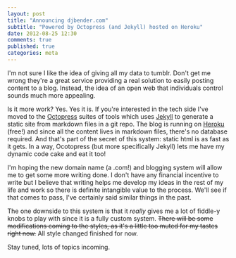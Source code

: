 ```yaml
---
layout: post
title: "Announcing djbender.com"
subtitle: "Powered by Octopress (and Jekyll) hosted on Heroku"
date: 2012-08-25 12:30
comments: true
published: true
categories: meta
---
```


I'm not sure I like the idea of giving all my data to tumblr. Don't get
me wrong they're a great service providing a real solution to easily
posting content to a blog. Instead, the idea of an open web that
individuals control sounds much more appealing.

Is it more work? Yes. Yes it is. If you're interested in the tech side
I've moved to the [Octopress][1] suites of tools which uses [Jekyll][2]
to generate a static site from markdown files in a git repo. The blog is
running on [Heroku][3] (free!) and since all the content lives in
markdown files, there's no database required. And that's part of the
secret of this system: static html is as fast as it gets. In a way,
Ocotopress (but more specifically Jekyll) lets me have my dynamic code
cake and eat it too!

I'm hoping the new domain name (a .com!) and blogging system will allow
me to get some more writing done. I don't have any financial incentive to
write but I believe that writing helps me develop my ideas in the rest
of my life and work so there is definite intangible value to the process.
We'll see if that comes to pass, I've certainly said similar things in
the past.

The one downside to this system is that it *really* gives me a lot of
fiddle-y knobs to play with since it is a fully custom system. ~~There will
be some modifications coming to the styles, as it's a little too muted
for my tastes right now.~~ All style changed finished for now.

Stay tuned, lots of topics incoming.

[1]: //octopress.org
[2]: //jekyllrb.com
[3]: //heroku.com

